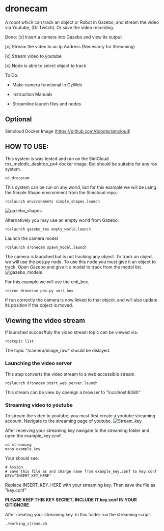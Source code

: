# dronecam
A robot which can track an object or Robot in Gazebo, and stream the video via Youtube, (Or Twitch). Or save the video recording.

Done:
[x] Insert a camera into Gazebo and view its output

[x] Stream the video to an Ip Address (Necesarry for Streaming)

[x] Stream video to youtube

[x] Node is able to select object to track

To Do:
- Make camera functional in GzWeb

- Instruction Manuals

- Streamline launch files and nodes

## Optional
Simcloud Docker Image (https://github.com/dobots/simcloud)

## HOW TO USE:

This system is was tested and ran on the SimCloud ros_melodic_desktop_px4 docker image. But should be suitable for any ros system.


```
cd dronecam
```

This system can be run on any world, but for this example we will be using the Simple Shape environment from the Simcloud repo..
```
roslaunch environments simple_shapes.launch
```
![gazebo_shapes](https://user-images.githubusercontent.com/27964546/151209141-92733f6a-b388-4e67-8164-b6979542822a.png)

Alternatively you may use an empty world from Gazebo:

```
roslaunch gazebo_ros empty_world.launch
```

Launch the camera model

```
roslaunch dronecam spawn_model.launch
```

The camera is launched but is not tracking any object. To track an object we will use the pos.py node.
To use this node you must give it an object to track. Open Gazebo and give it a model to track from the model list.
![gazebo_models](https://user-images.githubusercontent.com/27964546/151209328-1fc4e32d-fb42-451a-a2a9-fed1ca7b86b3.png)

For this example we will use the unit_box.

```
rosrun dronecam pos.py unit_box
```

If run correctly the camera is now linked to that object, and will also update its position if the object is moved.
## Viewing the video stream
If launched succesffuly the video stream topic can be viewed via:
```
rostopic list
```

The topic "/camera/image_raw" should be dislayed.


### Launching the video server
This step converts the video stream to a web accessible stream.
```
roslaunch dronecam start_web_server.launch
```
This stream can be view by openign a browser to "localhost:8080"

### Streaming video to youtube
To stream the video to youtube, you must first create a youtube streaming account. Navigate to the streaming page of youtube.
![Stream_key](https://user-images.githubusercontent.com/27964546/151963265-7eecb42e-5280-4ae2-b1a3-18fd949fe2b9.png)

After receiving your streaming key navigate to the streaming folder and open the example_key.conf
```
cd streaming
nano example_key
```
Your should see:
```
# Assign 
# Save this file as and change name from example_key.conf to key.conf
KEY="INSERT_KEY_HERE"
```
Replace INSERT_KEY_HERE with your streaming key.
Then save the file as "key.conf"

**PLEASE KEEP THIS KEY SECRET, INCLUDE IT key.conf IN YOUR GITIGNORE**

After creating your streaming key.
In this folder run the streaming script.

```
./working_stream.sh
```
